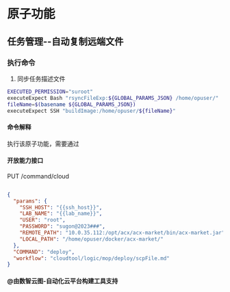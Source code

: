 # 原子功能

## 任务管理--自动复制远端文件

### 执行命令

1. 同步任务描述文件

```bash
EXECUTED_PERMISSION="suroot"
executeExpect Bash "rsyncFileExp:${GLOBAL_PARAMS_JSON} /home/opuser/"
fileName=$(basename ${GLOBAL_PARAMS_JSON})
executeExpect SSH "buildImage:/home/opuser/${fileName}"
```

#### 命令解释

执行该原子功能，需要通过

#### 开放能力接口

PUT /command/cloud

```json

{
  "params": {
    "SSH_HOST": "{{ssh_host}}",
    "LAB_NAME": "{{lab_name}}",
    "USER": "root",
    "PASSWORD": "sugon@2023###",
    "REMOTE_PATH": "10.0.35.112:/opt/acx/acx-market/bin/acx-market.jar",
    "LOCAL_PATH": "/home/opuser/docker/acx-market/"
  },
  "COMMAND": "deploy",
  "workflow": "cloudtool/logic/mop/deploy/scpFile.md"
}
```

#### @由数智云图-自动化云平台构建工具支持